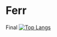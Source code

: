 # Ferr
Final
[![Top Langs](https://github-readme-stats.vercel.app/api/top-langs/?username=whguscjf22)](https://github.com/anuraghazra/github-readme-stats)
